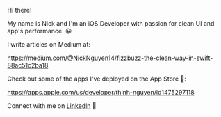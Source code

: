 Hi there!

My name is Nick and I'm an iOS Developer with passion for clean UI and app's performance. 😀

I write articles on Medium at:

https://medium.com/@NickNguyen14/fizzbuzz-the-clean-way-in-swift-88ac51c2ba18

Check out some of the apps I've deployed on the App Store 📱:

https://apps.apple.com/us/developer/thinh-nguyen/id1475297118

Connect with me on [Linkedln](https://www.linkedin.com/in/n19/) 🤗

